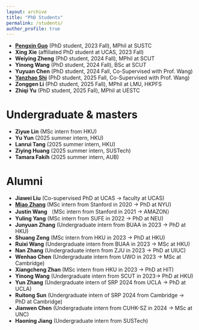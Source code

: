 ```yaml
---
layout: archive
title: "PhD Students"
permalink: /students/
author_profile: true
---
```

- **[Pengxin Guo](https://pengxin-guo.github.io/)** (PhD student, 2023 Fall), MPhil at SUSTC
- **Xing Xie** (affiliated PhD student at UCAS, 2023 Fall)
- **Weiying Zheng** (PhD student, 2024 Fall), MPhil at SCUT
- **Yinong Wang** (PhD student, 2024 Fall), BSc at SCUT
- **Yuyuan Chen** (PhD student, 2024 Fall,  Co-Supervised with Prof. Wang)
- **[Yanzhao Shi](https://yanzhaoshi.github.io/)** (PhD student, 2025 Fall,  Co-Supervised with Prof. Wang)
- **Zonggen Li** (PhD student, 2025 Fall), MPhil at LMU, HKPFS
- **Zhiqi Yu** (PhD student, 2025 Fall), MPhil at UESTC

Undergraduate & masters
======
- **Ziyue Lin** (MSc intern from HKU)
- **Yu Yun** (2025 summer intern, HKU)
- **Lanrui Tang** (2025 summer intern, HKU)
- **Ziying Huang** (2025 summer intern, SUSTech)
- **Tamara Fakih** (2025 summer intern, AUB)
  
  
Alumni
======
- **Jiawei Liu** (Co-supervised PhD at UCAS -> faculty at UCAS)
- **[Miao Zhang](https://miaozhng.github.io/)** (MSc intern from Stanford in 2020 -> PhD at NYU)
- **Justin Wang** （MSc intern from Stanford in 2021 -> AMAZON）
- **Yuling Yang** (MSc intern from SUFE in 2022 -> PhD at NEU)
- **Junyuan Zhang** (Undergraduate intern from BUAA in 2023 -> PhD at HKU)
- **Shuang Zeng** (MSc intern from HKU in 2023 -> PhD at HKU)
- **Ruixi Wang** (Undergraduate intern from BUAA in 2023 -> MSc at HKU)
- **Nan Zhang** (Undergraduate intern from ZJU in 2023 -> PhD at UIUC)
- **Wenhao Chen** (Undergraduate intern from UWO in 2023 -> MSc at Cambridge)
- **Xiangcheng Zhan** (MSc intern from HKU in 2023 -> PhD at HIT)
- **Yinong Wang** (Undergraduate intern from SCUT in 2023-> PhD at HKU)
- **Yun Zhang** (Undergraduate intern of SRP 2024 from UCLA -> PhD at UCLA)
- **Ruitong Sun** (Undergraduate intern of SRP 2024 from Cambridge -> PhD at Cambridge)
- **Jianwen Chen** (Undergraduate intern from CUHK-SZ in 2024 -> MSc at UNC)
- **Haoning Jiang** (Undergraduate intern from SUSTech)







